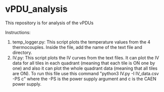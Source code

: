 # vPDU_analysis
This repository is for analysis of the vPDUs

Instructions:
1. temp_logger.py: This script plots the temperature values from the 4 thermocouples. Inside the file, add the name of the text file and directory.
2. IV.py: This script plots the IV curves from the text files. It can plot the IV data for all tiles in each quadrant (meaning that each tile is ON one by one) and also it can plot the whole quadrant data (meaning that all tiles are ON). 
   To run this file use this command "python3 IV.py -I IV_data.csv -PS c" where the -PS is the power supply argument and c is the CAEN power supply.
   
